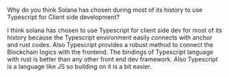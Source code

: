 Why do you think Solana has chosen during most of its history to use Typescript for Client side development?

I think solana has chosen to use Typescript for client side dev for most of its history because the Typescript environment easily connects with anchor and rust codes. Also Typescript provides a robust method to connect the Blockchain logics with the frontend. The bindings of Typescript language with rust is better than any other front end dev framework. Also Typescript is a language like JS so building on it is a bit easier.
